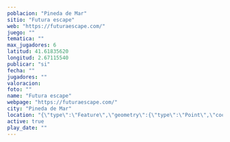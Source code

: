 ```yaml
---
poblacion: "Pineda de Mar"
sitio: "Futura escape"
web: "https://futuraescape.com/"
juego: ""
tematica: ""
max_jugadores: 6
latitud: 41.61835620
longitud: 2.67115540
publicar: "si"
fecha: ""
jugadores: ""
valoracion: 
foto: ""
name: "Futura escape"
webpage: "https://futuraescape.com/"
city: "Pineda de Mar"
location: "{\"type\":\"Feature\",\"geometry\":{\"type\":\"Point\",\"coordinates\":[\"41,61835620\",\"2,67115540\"]}}"
active: true
play_date: ""
---
```


